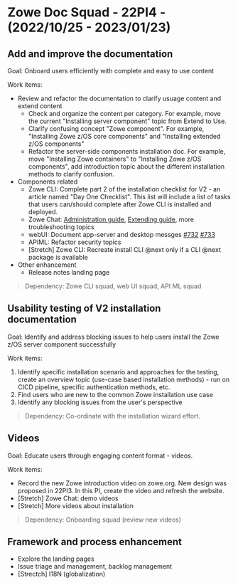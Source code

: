 # Zowe Doc Squad - 22PI4 - (2022/10/25 - 2023/01/23)

## Add and improve the documentation

Goal: Onboard users efficiently with complete and easy to use content

Work items: 

- Review and refactor the documentation to clarify usuage content and extend content
  - Check and organize the content per category. For example, move the current "Installing server component" topic from Extend to Use.
  - Clarify confusing concept "Zowe component". For example, "Installing Zowe z/OS core components" and "Installing extended z/OS components"
  - Refactor the server-side components installation doc. For example, move "Installing Zowe containers" to "Installing Zowe z/OS components", add introduction topic about the different installation methods to clarify confusion.
- Components related
  - Zowe CLI: Complete part 2 of the installation checklist for V2 - an article named "Day One Checklist". This list will include a list of tasks that users can/should complete after Zowe CLI is installed and deployed. 
  - Zowe Chat: [Administration guide](https://github.com/zowe/zowe-chat/issues/71), [Extending guide](https://github.com/zowe/zowe-chat/issues/73), more troubleshooting topics  
  - webUI: Document app-server and desktop messges [#732](https://github.com/zowe/zlux/issues/732) [#733](https://github.com/zowe/zlux/issues/733)
  - APIML: Refactor security topics
  - [Stretch] Zowe CLI: Recreate install CLI @next only if a CLI @next package is available
- Other enhancement
  - Release notes landing page

> Dependency: Zowe CLI squad, web UI squad, API ML squad

## Usability testing of V2 installation documentation

Goal: Identify and address blocking issues to help users install the Zowe z/OS server component successfully

Work items: 

1. Identify specific installation scenario and approaches for the testing, create an overview topic (use-case based installation methods) - run on CICD pipeline, specific authentication methods, etc. 
2. Find users who are new to the common Zowe installation use case
3. Identify any blocking issues from the user's perspective

> Dependency: Co-ordinate with the installation wizard effort. 

## Videos

Goal: Educate users through engaging content format - videos. 

Work items: 

- Record the new Zowe introduction video on zowe.org. New design was proposed in 22PI3. In this PI, create the video and refresh the website. 
- [Stretch] Zowe Chat: demo videos
- [Stretch] More videos about installation

> Dependency: Onboarding squad (review new videos)

## Framework and process enhancement 

- Explore the landing pages 
- Issue triage and management, backlog management 
- [Strectch] I18N (globalization) 